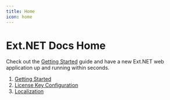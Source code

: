 ```yaml
---
title: Home
icon: home
---
```

# Ext.NET Docs Home

Check out the [Getting Started](guides/getting_started/) guide and have a new Ext.NET web application up and running within seconds.

1. [Getting Started](guides/getting_started)
1. [License Key Configuration](guides/license_key_configuration)
1. [Localization](guides/localization)

<doc-embed src="https://www.youtube.com/embed/0J1n_wyvQoU"></doc-embed>